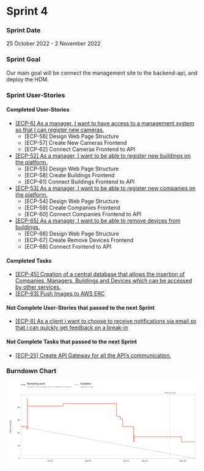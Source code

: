 # Sprint 4

### Sprint Date
25 October 2022 - 2 November 2022

### Sprint Goal
Our main goal will be connect the management site to the backend-api, and deploy the HDM.

### Sprint User-Stories
#### Completed User-Stories
* [[ECP-6] As a manager, I want to have access to a management system so that I can register new cameras.](https://es-project.atlassian.net/browse/ECP-6)
    * [ECP-56] Design Web Page Structure
    * [ECP-57] Create New Cameras Frontend
    * [ECP-62] Connect Cameras Frontend to API
* [[ECP-52] As a manager, I want to be able to register new buildings on the platform.](https://es-project.atlassian.net/browse/ECP-52)
    * [ECP-55] Design Web Page Structure
    * [ECP-58] Create Buildings Frontend
    * [ECP-61] Connect Buildings Frontend to API
* [[ECP-53] As a manager, I want to be able to register new companies on the platform.](https://es-project.atlassian.net/browse/ECP-53)
    * [ECP-54] Design Web Page Structure
    * [ECP-59] Create Companies Frontend
    * [ECP-60] Connect Companies Frontend to API
* [[ECP-65] As a manager, I want to be able to remove devices from buildings.](https://es-project.atlassian.net/browse/ECP-65)
    * [ECP-66] Design Web Page Structure
    * [ECP-67] Create Remove Devices Frontend
    * [ECP-68] Connect Frontend to API

#### Completed Tasks
* [[ECP-45] Creation of a central database that allows the insertion of Companies, Managers, Buildings and Devices which can be accessed by other services.](https://es-project.atlassian.net/browse/ECP-45)
* [[ECP-63] Push Images to AWS ERC](https://es-project.atlassian.net/browse/ECP-63)

#### Not Complete User-Stories that passed to the next Sprint
* [[ECP-8] As a client i want to choose to receive notifications  via email so that i can quickly get feedback on a break-in](https://es-project.atlassian.net/browse/ECP-8)

#### Not Complete Tasks that passed to the next Sprint
* [[ECP-25] Create API Gateway for all the API’s communication.](https://es-project.atlassian.net/browse/ECP-25)

### Burndown Chart

![Burndown Chart](../../static/img/Sprint4BC.png)